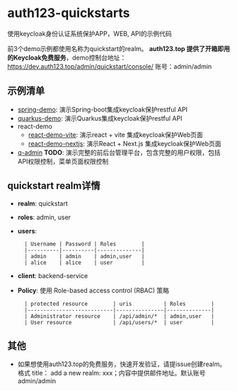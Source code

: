 # auth123-quickstarts

使用keycloak身份认证系统保护APP，WEB, API的示例代码

前3个demo示例都使用名称为quickstart的realm。
**auth123.top 提供了开箱即用的Keycloak免费服务**，demo控制台地址： <https://dev.auth123.top/admin/quickstart/console/> 账号：admin/admin

## 示例清单

- [spring-demo](/example/spring-demo/): 演示Spring-boot集成keycloak保护restful API
- [quarkus-demo](/example/quarkus-demo/): 演示Quarkus集成keycloak保护restful API
- react-demo
  + [react-demo-vite](/example/react-demo/react-demo-vite/): 演示react + vite 集成keycloak保护Web页面
  + [react-demo-nextjs](/example/react-demo/react-demo-nextjs/): 演示React + Next.js 集成keycloak保护Web页面
- [q-admin](https://github.com/ben-hua/q-admin) **TODO**: 演示完整的前后台管理平台，包含完整的用户权限，包括API权限控制，菜单页面权限控制

## quickstart realm详情

- **realm**: quickstart

- **roles**: admin, user

- **users**:

        | Username | Password | Roles        |
        |----------|----------|--------------|
        | admin    | admin    | admin,user   |
        | alice    | alice    | user         |

- **client**: backend-service

- **Policy**: 使用 Role-based access control (RBAC) 策略

        | protected resource        | uris          | Roles        |
        |---------------------------|---------------|--------------|
        | Administrator resource    | /api/admin/*  | admin,user   |
        | User resource             | /api/users/*  | user         |

## 其他

- 如果想使用auth123.top的免费服务，快速开发验证，请提issue创建realm。 格式 title： add a new realm: xxx；内容中提供邮件地址。默认账号admin/admin
